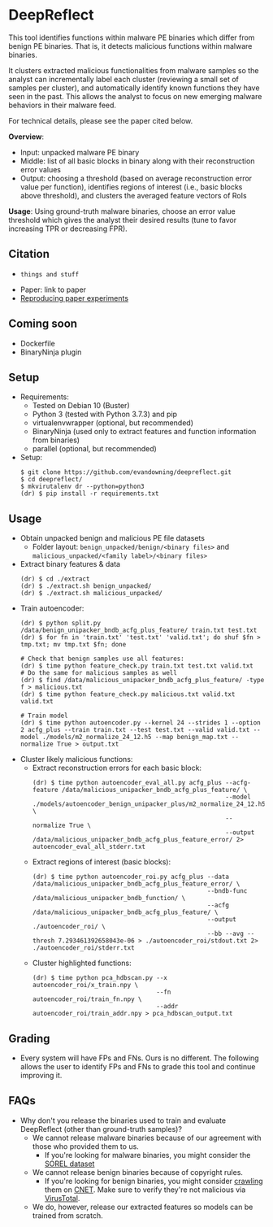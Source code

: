 # DeepReflect
This tool identifies functions within malware PE binaries which differ from benign PE binaries. That is, it detects malicious functions within malware binaries.

It clusters extracted malicious functionalities from malware samples so the analyst can incrementally label each cluster (reviewing a small set of samples per cluster), and automatically identify known functions they have seen in the past. This allows the analyst to focus on new emerging malware behaviors in their malware feed.

For technical details, please see the paper cited below.

**Overview**:
  - Input: unpacked malware PE binary
  - Middle: list of all basic blocks in binary along with their reconstruction error values
  - Output: choosing a threshold (based on average reconstruction error value per function), identifies regions of interest (i.e., basic blocks above threshold), and clusters the averaged feature vectors of RoIs

**Usage**: Using ground-truth malware binaries, choose an error value threshold which gives the analyst their desired results (tune to favor increasing TPR or decreasing FPR).

## Citation
  - ```
    things and stuff
    ```
  - Paper: link to paper
  - [Reproducing paper experiments](reproducing_paper/README.md)

## Coming soon
  - Dockerfile
  - BinaryNinja plugin

## Setup
  - Requirements:
    - Tested on Debian 10 (Buster)
    - Python 3 (tested with Python 3.7.3) and pip
    - virtualenvwrapper (optional, but recommended)
    - BinaryNinja (used only to extract features and function information from binaries)
    - parallel (optional, but recommended)
  - Setup:
    ```
    $ git clone https://github.com/evandowning/deepreflect.git
    $ cd deepreflect/
    $ mkvirutalenv dr --python=python3
    (dr) $ pip install -r requirements.txt
    ```

## Usage
  - Obtain unpacked benign and malicious PE file datasets
    - Folder layout: `benign_unpacked/benign/<binary files>` and `malicious_unpacked/<family label>/<binary files>`
  - Extract binary features & data
    ```
    (dr) $ cd ./extract
    (dr) $ ./extract.sh benign_unpacked/
    (dr) $ ./extract.sh malicious_unpacked/
    ```
  - Train autoencoder:
    ```
    (dr) $ python split.py /data/benign_unipacker_bndb_acfg_plus_feature/ train.txt test.txt
    (dr) $ for fn in 'train.txt' 'test.txt' 'valid.txt'; do shuf $fn > tmp.txt; mv tmp.txt $fn; done

    # Check that benign samples use all features:
    (dr) $ time python feature_check.py train.txt test.txt valid.txt
    # Do the same for malicious samples as well
    (dr) $ find /data/malicious_unipacker_bndb_acfg_plus_feature/ -type f > malicious.txt
    (dr) $ time python feature_check.py malicious.txt valid.txt valid.txt

    # Train model
    (dr) $ time python autoencoder.py --kernel 24 --strides 1 --option 2 acfg_plus --train train.txt --test test.txt --valid valid.txt --model ./models/m2_normalize_24_12.h5 --map benign_map.txt --normalize True > output.txt
    ```
  - Cluster likely malicious functions:
    - Extract reconstruction errors for each basic block:
      ```
      (dr) $ time python autoencoder_eval_all.py acfg_plus --acfg-feature /data/malicious_unipacker_bndb_acfg_plus_feature/ \
                                                           --model ./models/autoencoder_benign_unipacker_plus/m2_normalize_24_12.h5 \
                                                           --normalize True \
                                                           --output /data/malicious_unipacker_bndb_acfg_plus_feature_error/ 2> autoencoder_eval_all_stderr.txt
      ```
    - Extract regions of interest (basic blocks):
      ```
      (dr) $ time python autoencoder_roi.py acfg_plus --data /data/malicious_unipacker_bndb_acfg_plus_feature_error/ \
                                                      --bndb-func /data/malicious_unipacker_bndb_function/ \
                                                      --acfg /data/malicious_unipacker_bndb_acfg_plus_feature/ \
                                                      --output ./autoencoder_roi/ \
                                                      --bb --avg --thresh 7.293461392658043e-06 > ./autoencoder_roi/stdout.txt 2> ./autoencoder_roi/stderr.txt
      ```
    - Cluster highlighted functions:
      ```
      (dr) $ time python pca_hdbscan.py --x autoencoder_roi/x_train.npy \
                                        --fn autoencoder_roi/train_fn.npy \
                                        --addr autoencoder_roi/train_addr.npy > pca_hdbscan_output.txt
      ```

## Grading
  - Every system will have FPs and FNs. Ours is no different. The following allows the user to identify FPs and FNs to grade this tool and continue improving it.

## FAQs
  - Why don't you release the binaries used to train and evaluate DeepReflect (other than ground-truth samples)?
    - We cannot release malware binaries because of our agreement with those who provided them to us.
      - If you're looking for malware binaries, you might consider the [SOREL dataset](https://github.com/sophos-ai/SOREL-20M)
    - We cannot release benign binaries because of copyright rules.
      - If you're looking for benign binaries, you might consider [crawling](https://github.com/evandowning/selenium-crawler) them on [CNET](https://download.cnet.com/windows/). Make sure to verify they're not malicious via [VirusTotal](https://www.virustotal.com/).
    - We do, however, release our extracted features so models can be trained from scratch.
